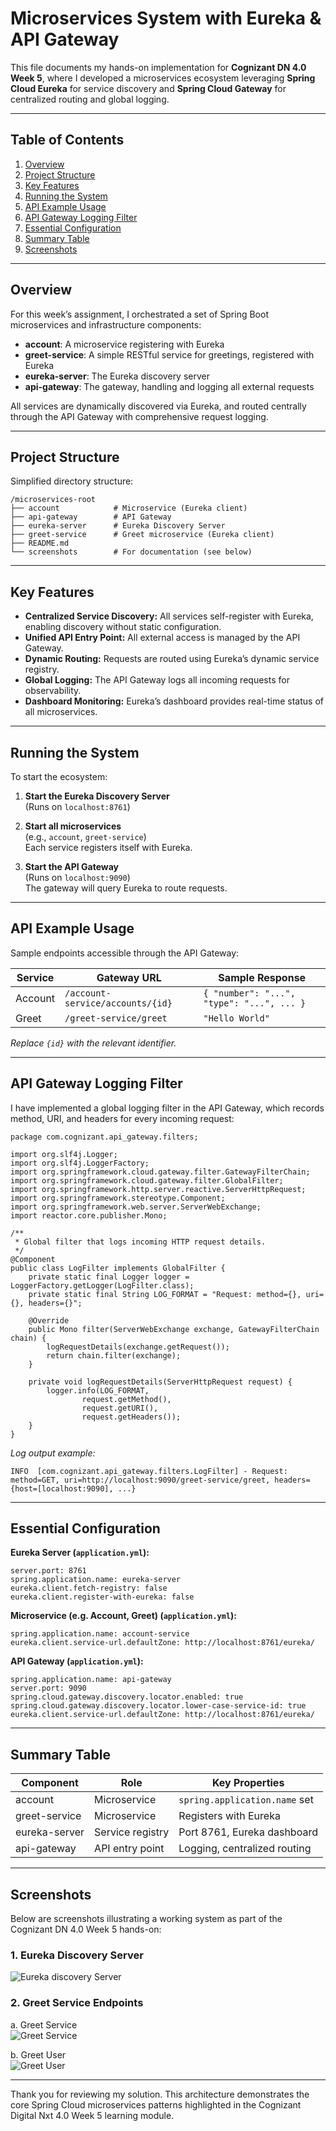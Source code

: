 # Microservices System with Eureka & API Gateway

This file documents my hands-on implementation for **Cognizant DN 4.0 Week 5**, where I developed a microservices ecosystem leveraging **Spring Cloud Eureka** for service discovery and **Spring Cloud Gateway** for centralized routing and global logging.

---

## Table of Contents

1. [Overview](#overview)
2. [Project Structure](#project-structure)
3. [Key Features](#key-features)
4. [Running the System](#running-the-system)
5. [API Example Usage](#api-example-usage)
6. [API Gateway Logging Filter](#api-gateway-logging-filter)
7. [Essential Configuration](#essential-configuration)
8. [Summary Table](#summary-table)
9. [Screenshots](#screenshots)

---

## Overview

For this week’s assignment, I orchestrated a set of Spring Boot microservices and infrastructure components:

- **account**: A microservice registering with Eureka
- **greet-service**: A simple RESTful service for greetings, registered with Eureka
- **eureka-server**: The Eureka discovery server
- **api-gateway**: The gateway, handling and logging all external requests

All services are dynamically discovered via Eureka, and routed centrally through the API Gateway with comprehensive request logging.

---

## Project Structure

Simplified directory structure:

```
/microservices-root
├── account            # Microservice (Eureka client)
├── api-gateway        # API Gateway
├── eureka-server      # Eureka Discovery Server
├── greet-service      # Greet microservice (Eureka client)
├── README.md
└── screenshots        # For documentation (see below)
```

---

## Key Features

- **Centralized Service Discovery:** All services self-register with Eureka, enabling discovery without static configuration.
- **Unified API Entry Point:** All external access is managed by the API Gateway.
- **Dynamic Routing:** Requests are routed using Eureka’s dynamic service registry.
- **Global Logging:** The API Gateway logs all incoming requests for observability.
- **Dashboard Monitoring:** Eureka’s dashboard provides real-time status of all microservices.

---

## Running the System

To start the ecosystem:

1. **Start the Eureka Discovery Server**  
   (Runs on `localhost:8761`)

2. **Start all microservices**  
   (e.g., `account`, `greet-service`)  
   Each service registers itself with Eureka.

3. **Start the API Gateway**  
   (Runs on `localhost:9090`)  
   The gateway will query Eureka to route requests.

---

## API Example Usage

Sample endpoints accessible through the API Gateway:

| Service         | Gateway URL                                         | Sample Response                          |
|-----------------|-----------------------------------------------------|------------------------------------------|
| Account         | `/account-service/accounts/{id}`                    | `{ "number": "...", "type": "...", ... }`|
| Greet           | `/greet-service/greet`                              | `"Hello World"`                          |

_Replace `{id}` with the relevant identifier._

---

## API Gateway Logging Filter

I have implemented a global logging filter in the API Gateway, which records method, URI, and headers for every incoming request:

```
package com.cognizant.api_gateway.filters;

import org.slf4j.Logger;
import org.slf4j.LoggerFactory;
import org.springframework.cloud.gateway.filter.GatewayFilterChain;
import org.springframework.cloud.gateway.filter.GlobalFilter;
import org.springframework.http.server.reactive.ServerHttpRequest;
import org.springframework.stereotype.Component;
import org.springframework.web.server.ServerWebExchange;
import reactor.core.publisher.Mono;

/**
 * Global filter that logs incoming HTTP request details.
 */
@Component
public class LogFilter implements GlobalFilter {
    private static final Logger logger = LoggerFactory.getLogger(LogFilter.class);
    private static final String LOG_FORMAT = "Request: method={}, uri={}, headers={}";

    @Override
    public Mono filter(ServerWebExchange exchange, GatewayFilterChain chain) {
        logRequestDetails(exchange.getRequest());
        return chain.filter(exchange);
    }

    private void logRequestDetails(ServerHttpRequest request) {
        logger.info(LOG_FORMAT,
                request.getMethod(),
                request.getURI(),
                request.getHeaders());
    }
}
```

_Log output example:_
```
INFO  [com.cognizant.api_gateway.filters.LogFilter] - Request: method=GET, uri=http://localhost:9090/greet-service/greet, headers={host=[localhost:9090], ...}
```

---

## Essential Configuration

**Eureka Server (`application.yml`):**
```
server.port: 8761
spring.application.name: eureka-server
eureka.client.fetch-registry: false
eureka.client.register-with-eureka: false
```

**Microservice (e.g. Account, Greet) (`application.yml`):**
```
spring.application.name: account-service
eureka.client.service-url.defaultZone: http://localhost:8761/eureka/
```

**API Gateway (`application.yml`):**
```
spring.application.name: api-gateway
server.port: 9090
spring.cloud.gateway.discovery.locator.enabled: true
spring.cloud.gateway.discovery.locator.lower-case-service-id: true
eureka.client.service-url.defaultZone: http://localhost:8761/eureka/
```

---

## Summary Table

| Component       | Role                    | Key Properties                       |
|-----------------|------------------------|--------------------------------------|
| account         | Microservice           | `spring.application.name` set        |
| greet-service   | Microservice           | Registers with Eureka                |
| eureka-server   | Service registry       | Port 8761, Eureka dashboard          |
| api-gateway     | API entry point        | Logging, centralized routing         |

---

## Screenshots

Below are screenshots illustrating a working system as part of the Cognizant DN 4.0 Week 5 hands-on:

### 1. **Eureka Discovery Server**
![Eureka discovery Server](/screenshots/EurekaDiscoveryServer.png)

### 2. **Greet Service Endpoints**

a. Greet Service  
![Greet Service](/screenshots/GreetService.png)  

b. Greet User  
![Greet User](/screenshots/GreetUser.png)

---

Thank you for reviewing my solution. This architecture demonstrates the core Spring Cloud microservices patterns highlighted in the Cognizant Digital Nxt 4.0 Week 5 learning module.  